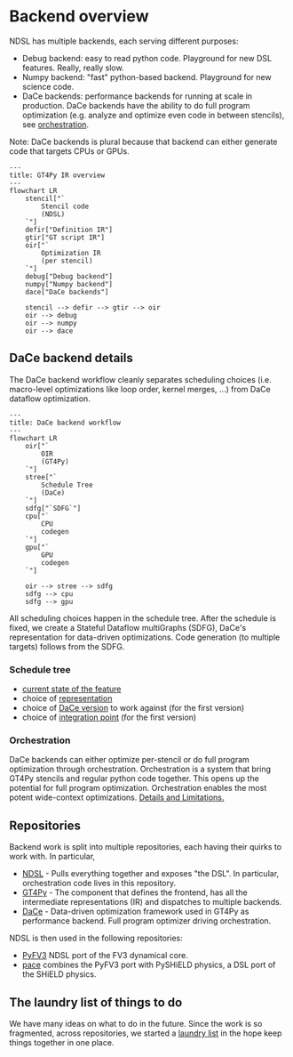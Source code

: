 # Backend overview

NDSL has multiple backends, each serving different purposes:

- Debug backend: easy to read python code. Playground for new DSL features. Really, really slow.
- Numpy backend: "fast" python-based backend. Playground for new science code.
- DaCe backends: performance backends for running at scale in production. DaCe backends have the ability to do full program optimization (e.g. analyze and optimize even code in between stencils), see [orchestration](./orchestration.md).

Note: DaCe backends is plural because that backend can either generate code that targets CPUs or GPUs.

```mermaid
---
title: GT4Py IR overview
---
flowchart LR
    stencil["`
        Stencil code
        (NDSL)
    `"]
    defir["Definition IR"]
    gtir["GT script IR"]
    oir["`
        Optimization IR
        (per stencil)
    `"]
    debug["Debug backend"]
    numpy["Numpy backend"]
    dace["DaCe backends"]

    stencil --> defir --> gtir --> oir
    oir --> debug
    oir --> numpy
    oir --> dace
```

## DaCe backend details

The DaCe backend workflow cleanly separates scheduling choices (i.e. macro-level optimizations like loop order, kernel merges, ...) from DaCe dataflow optimization.

```mermaid
---
title: DaCe backend workflow
---
flowchart LR
    oir["`
        OIR
        (GT4Py)
    `"]
    stree["`
        Schedule Tree
        (DaCe)
    `"]
    sdfg["`SDFG`"]
    cpu["`
        CPU
        codegen
    `"]
    gpu["`
        GPU
        codegen
    `"]

    oir --> stree --> sdfg
    sdfg --> cpu
    sdfg --> gpu
```

All scheduling choices happen in the schedule tree. After the schedule is fixed, we create a Stateful Dataflow multiGraphs (SDFG), DaCe's representation for data-driven optimizations. Code generation (to multiple targets) follows from the SDFG.

### Schedule tree

- [current state of the feature](./schedule-tree.md)
- choice of [representation](./ADRs/stree.md)
- choice of [DaCe version](./ADRs/stree_dace-version.md) to work against (for the first version)
- choice of [integration point](./ADRs/stree_ndsl-integration.md) (for the first version)

### Orchestration

DaCe backends can either optimize per-stencil or do full program optimization through orchestration. Orchestration is a system that bring GT4Py stencils and regular python code together. This opens up the potential for full program optimization. Orchestration enables the most potent wide-context optimizations. [Details and Limitations.](./orchestration.md)

## Repositories

Backend work is split into multiple repositories, each having their quirks to work with. In particular,

- [NDSL](./repositories/ndsl.md) - Pulls everything together and exposes "the DSL". In particular, orchestration code lives in this repository.
- [GT4Py](./repositories/gt4py.md) - The component that defines the frontend, has all the intermediate representations (IR) and dispatches to multiple backends.
- [DaCe](./repositories/dace.md) - Data-driven optimization framework used in GT4Py as performance backend. Full program optimizer driving orchestration.

NDSL is then used in the following repositories:

- [PyFV3](https://github.com/NOAA-GFDL/PyFV3) NDSL port of the FV3 dynamical core.
- [pace](https://github.com/NOAA-GFDL/pace) combines the PyFV3 port with PySHiELD physics, a DSL port of the SHiELD physics.

## The laundry list of things to do

We have many ideas on what to do in the future. Since the work is so fragmented, across repositories, we started a [laundry list](./laundry-list.md) in the hope keep things together in one place.
